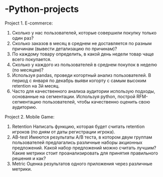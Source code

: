# -Python-projects


Project 1. E-commerce:
1. Сколько у нас пользователей, которые совершили покупку только один раз?
2. Сколько заказов в месяц в среднем не доставляется по разным причинам (вывести детализацию по причинам)?
3. По каждому товару определить, в какой день недели товар чаще всего покупается. 
4. Сколько у каждого из пользователей в среднем покупок в неделю (по месяцам)?
5. Используя pandas, проведи когортный анализ пользователей. В период с января по декабрь выяви когорту с самым 
высоким retention на 3й месяц.
6. Часто для качественного анализа аудитории использую подходы, основанные на сегментации. Используя python, 
построй RFM-сегментацию пользователей, чтобы качественно оценить свою аудиторию. 

Project 2. Mobile Game:
1. Retention 
Написать функцию, которая будет считать retention игроков (по дням от даты регистрации игрока).
2. AB-test
Имеются результаты A/B теста, в котором двум группам пользователей предлагались различные наборы акционных предложений.
Какой набор предложений можно считать лучшим? Какие метрики стоит проанализировать для принятия правильного решения и как?
3. Metric
Оценка результатов одного приложения через различные метрики.
